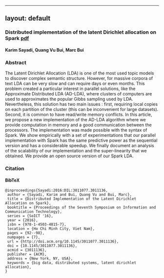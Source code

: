 
---
layout: default
---
### Distributed implementation of the latent Dirichlet allocation on Spark <a target="_blank" href="/research/articles/soict16.pdf" class="pdf-button"><span>pdf</span></a>

#### Karim Sayadi, Quang Vu Bui, Marc Bui 

### Abstract


The Latent Dirichlet Allocation (LDA) is one of the most used topic models to discover complex semantic structure. However, for massive corpora of text LDA can be very slow and can require days or even months. This problem created a particular interest in parallel solutions, like the Approximate Distributed LDA (AD-LDA), where clusters of computers are used to approximates the popular Gibbs sampling used by LDA. Nevertheless, this solution has two main issues : first, requiring local copies on each partition of the cluster (this can be inconvenient for large datasets). Second, it is common to have read/write memory conflicts. In this article, we propose a new implementation of the AD-LDA algorithm where we provide computation in memory and a good communication between the processors. The implementation was made possible with the syntax of Spark. We show empirically with a set of experimentations that our parallel implementation with Spark has the same predictive power as the sequential version and has a considerable speedup. We finally document an analysis of the scalability of our implementation and the super-linearity that we obtained. We provide an open source version of our Spark LDA.


### Citation 

#### BibTeX

```
@inproceedings{Sayadi:2016:DIL:3011077.3011136,
 author = {Sayadi, Karim and Bui, Quang Vu and Bui, Marc},
 title = {Distributed Implementation of the Latent Dirichlet Allocation on Spark},
 booktitle = {Proceedings of the Seventh Symposium on Information and Communication Technology},
 series = {SoICT '16},
 year = {2016},
 isbn = {978-1-4503-4815-7},
 location = {Ho Chi Minh City, Viet Nam},
 pages = {92--98},
 numpages = {7},
 url = {http://doi.acm.org/10.1145/3011077.3011136},
 doi = {10.1145/3011077.3011136},
 acmid = {3011136},
 publisher = {ACM},
 address = {New York, NY, USA},
 keywords = {big data, distributed systems, latent dirichlet allocation},
}
```